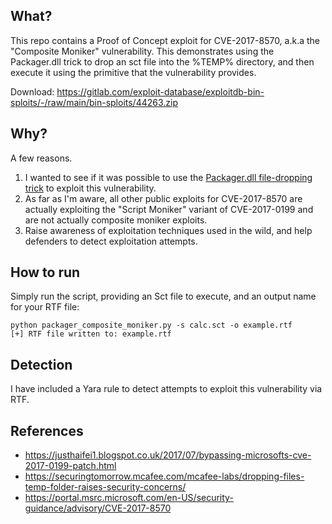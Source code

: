 ## What?

This repo contains a Proof of Concept exploit for CVE-2017-8570, a.k.a the "Composite Moniker" vulnerability. This demonstrates using the Packager.dll trick to drop an sct file into the %TEMP% directory, and then execute it using the primitive that the vulnerability provides.

Download: https://gitlab.com/exploit-database/exploitdb-bin-sploits/-/raw/main/bin-sploits/44263.zip

## Why?

A few reasons.

1. I wanted to see if it was possible to use the [Packager.dll file-dropping trick](https://securingtomorrow.mcafee.com/mcafee-labs/dropping-files-temp-folder-raises-security-concerns/) to exploit this vulnerability.
2. As far as I'm aware, all other public exploits for CVE-2017-8570 are actually exploiting the "Script Moniker" variant of CVE-2017-0199 and are not actually composite moniker exploits.
3. Raise awareness of exploitation techniques used in the wild, and help defenders to detect exploitation attempts.

## How to run

Simply run the script, providing an Sct file to execute, and an output name for your RTF file:

    python packager_composite_moniker.py -s calc.sct -o example.rtf
    [+] RTF file written to: example.rtf


## Detection

I have included a Yara rule to detect attempts to exploit this vulnerability via RTF.

## References

- https://justhaifei1.blogspot.co.uk/2017/07/bypassing-microsofts-cve-2017-0199-patch.html
- https://securingtomorrow.mcafee.com/mcafee-labs/dropping-files-temp-folder-raises-security-concerns/
- https://portal.msrc.microsoft.com/en-US/security-guidance/advisory/CVE-2017-8570
